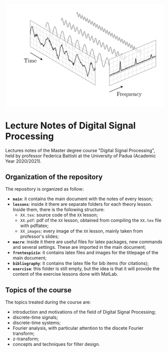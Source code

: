 <center>
    <img src="./fft.png" alt="Drawing" style="width: 500px"/>
</center>

# Lecture Notes of Digital Signal Processing
Lectures notes of the Master degree course "Digital Signal Processing", held by professor Federica Battisti at the University of Padua (Academic Year 2020/2021).



## Organization of the repository
The repository is organized as follow:
* **`main`**: it contains the main document with the notes of every lesson;
* **`lessons`**: inside it there are separate folders for each theory lesson. Inside them, there is the following structure:
    * `XX.tex`: source code of the `XX` lesson;
    * `XX.pdf`: pdf of the `XX` lesson, obtained from compiling the `XX.tex` file with pdflatex;
    * `XX_images`: every image of the `XX` lesson, mainly taken from professor's slides;
* **`macro`**: inside it there are useful files for latex packages, new commands and several settings. These are imported in the main document;
* **`frontespizio`**: it contains latex files and images for the titlepage of the main document;
* **`bibliography`**: it contains the latex file for bib items (for citations);
* **`exercise`**: this folder is still empty, but the idea is that it will provide the content of the exercise lessons done with MatLab.



## Topics of the course
The topics treated during the course are:
* introduction and motivations of the field of Digital Signal Processing;
* discrete-time signals;
* discrete-time systems;
* Fourier analysis, with particular attention to the discete Fourier transform;
* z-transform;
* concepts and techniques for filter design.
